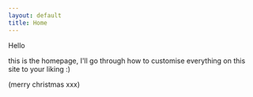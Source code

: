 ```yaml
---
layout: default
title: Home
---
```

Hello

this is the homepage, I'll go through how to customise everything on this site to your liking :)

(merry christmas xxx)
